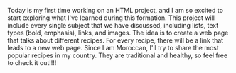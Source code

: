 Today is my first time working on an HTML project, and I am so excited to start exploring what I've learned during this formation. This project will include every single subject that we have discussed, including lists, text types (bold, emphasis), links, and images. The idea is to create a web page that talks about different recipes. For every recipe, there will be a link that leads to a new web page. Since I am Moroccan, I'll try to share the most popular recipes in my country. They are traditional and healthy, so feel free to check it out!!!!
